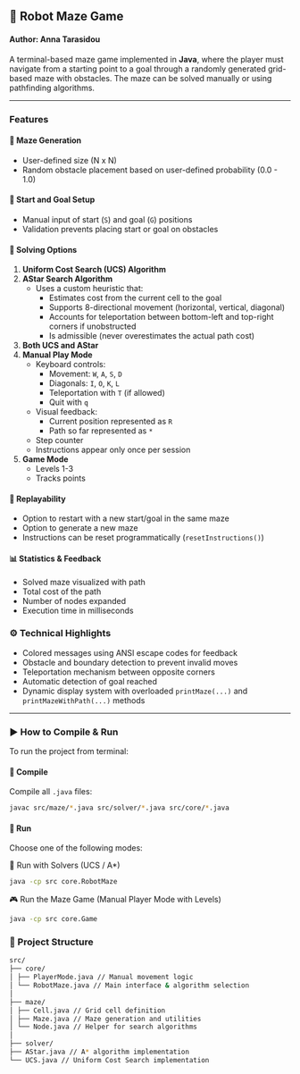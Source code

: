 ## 🤖 Robot Maze Game
#### Author: Anna Tarasidou

A terminal-based maze game implemented in **Java**, where the player must navigate from a starting point to a goal through a randomly generated grid-based maze with obstacles. The maze can be solved manually or using pathfinding algorithms.

---
### Features

#### 🧱 Maze Generation
- User-defined size (N x N)
- Random obstacle placement based on user-defined probability (0.0 - 1.0)

#### 🚦 Start and Goal Setup
- Manual input of start (`S`) and goal (`G`) positions
- Validation prevents placing start or goal on obstacles

#### 🧭 Solving Options
1. **Uniform Cost Search (UCS) Algorithm**
2. **AStar Search Algorithm**
   - Uses a custom heuristic that:
     - Estimates cost from the current cell to the goal
     - Supports 8-directional movement (horizontal, vertical, diagonal)
     - Accounts for teleportation between bottom-left and top-right corners if unobstructed
     - Is admissible (never overestimates the actual path cost)
3. **Both UCS and AStar**
4. **Manual Play Mode**
   - Keyboard controls:
     - Movement: `W`, `A`, `S`, `D`
     - Diagonals: `I`, `O`, `K`, `L`
     - Teleportation with `T` (if allowed)
     - Quit with `q`
   - Visual feedback:
     - Current position represented as `R`
     - Path so far represented as `*`
   - Step counter
   - Instructions appear only once per session
5. **Game Mode**
   - Levels 1-3
   - Tracks points

#### 🔁 Replayability
- Option to restart with a new start/goal in the same maze
- Option to generate a new maze
- Instructions can be reset programmatically (`resetInstructions()`)

#### 📊 Statistics & Feedback
- Solved maze visualized with path
- Total cost of the path
- Number of nodes expanded
- Execution time in milliseconds

### ⚙ Technical Highlights
- Colored messages using ANSI escape codes for feedback
- Obstacle and boundary detection to prevent invalid moves
- Teleportation mechanism between opposite corners
- Automatic detection of goal reached
- Dynamic display system with overloaded `printMaze(...)` and `printMazeWithPath(...)` methods

---
### ▶️ How to Compile & Run
To run the project from terminal:
#### 🔧 Compile

Compile all `.java` files:

```bash
javac src/maze/*.java src/solver/*.java src/core/*.java
```
#### 🚀 Run
Choose one of the following modes:

🧠 Run with Solvers (UCS / A*)
```bash
java -cp src core.RobotMaze
```
🎮 Run the Maze Game (Manual Player Mode with Levels)

```bash
java -cp src core.Game
```
### 📂 Project Structure
```bash
src/
├── core/
│ ├── PlayerMode.java // Manual movement logic
│ └── RobotMaze.java // Main interface & algorithm selection
│
├── maze/
│ ├── Cell.java // Grid cell definition
│ ├── Maze.java // Maze generation and utilities
│ └── Node.java // Helper for search algorithms
│
├── solver/
├── AStar.java // A* algorithm implementation
└── UCS.java // Uniform Cost Search implementation
